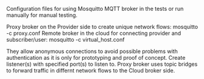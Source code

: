 Configuration files for using Mosquitto MQTT broker in the tests or run manually for manual testing.

Proxy broker on the Provider side to create unique network flows:
mosquitto -c proxy.conf
Remote broker in the cloud for connecting provider and subscriber/user:
mosquitto -c virtual_host.conf

They allow anonymous connections to avoid possible problems with authentication as it is only for prototyping and proof of concept.
Create listener(s) with specified port(s) to listen to.
Proxy broker uses topic bridges to forward traffic in differnt network flows to the Cloud broker side.

